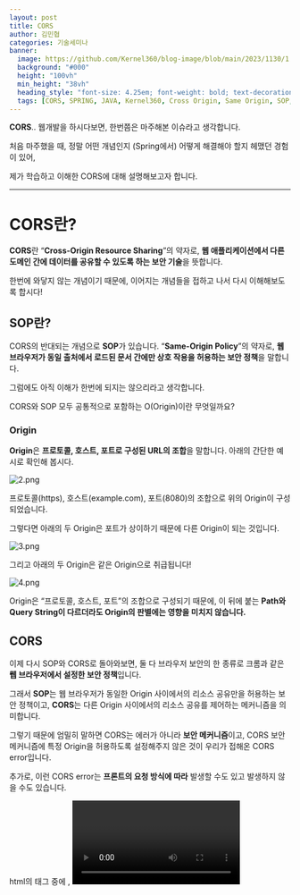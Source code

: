 ```yaml
---
layout: post  
title: CORS
author: 김민협
categories: 기술세미나
banner:
  image: https://github.com/Kernel360/blog-image/blob/main/2023/1130/1.png?raw=true
  background: "#000"
  height: "100vh"
  min_height: "38vh"
  heading_style: "font-size: 4.25em; font-weight: bold; text-decoration: underline"
  tags: [CORS, SPRING, JAVA, Kernel360, Cross Origin, Same Origin, SOP, CrossOrigin, Configuration, CorsFilter]
---
```


**CORS**.. 웹개발을 하시다보면, 한번쯤은 마주해본 이슈라고 생각합니다.

처음 마주했을 때, 정말 어떤 개념인지 (Spring에서) 어떻게 해결해야 할지 헤맸던 경험이 있어,

제가 학습하고 이해한 CORS에 대해 설명해보고자 합니다.

---

# CORS란?

**CORS**란 “**Cross-Origin Resource Sharing**”의 약자로, **웹 애플리케이션에서 다른 도메인 간에 데이터를 공유할 수 있도록 하는 보안 기술**을 뜻합니다.

한번에 와닿지 않는 개념이기 때문에, 이어지는 개념들을 접하고 나서 다시 이해해보도록 합시다!

## SOP란?

CORS의 반대되는 개념으로 **SOP**가 있습니다. “**Same-Origin Policy**”의 약자로, **웹 브라우저가 동일 출처에서 로드된 문서 간에만 상호 작용을 허용하는 보안 정책**을 말합니다.

그럼에도 아직 이해가 한번에 되지는 않으리라고 생각합니다.

CORS와 SOP 모두 공통적으로 포함하는 O(Origin)이란 무엇일까요?

### Origin

**Origin**은 **프로토콜, 호스트, 포트로 구성된 URL의 조합**을 말합니다. 아래의 간단한 예시로 확인해 봅시다.

![2.png](https://github.com/Kernel360/blog-image/blob/main/2023/1130/2.png?raw=true)  

프로토콜(https), 호스트(example.com), 포트(8080)의 조합으로 위의 Origin이 구성되었습니다.

그렇다면 아래의 두 Origin은 포트가 상이하기 때문에 다른 Origin이 되는 것입니다.

![3.png](https://github.com/Kernel360/blog-image/blob/main/2023/1130/3.png?raw=true)  

그리고 아래의 두 Origin은 같은 Origin으로 취급됩니다!

![4.png](https://github.com/Kernel360/blog-image/blob/main/2023/1130/4.png?raw=true)  

Origin은 “프로토콜, 호스트, 포트”의 조합으로 구성되기 때문에, 
이 뒤에 붙는 **Path와 Query String이 다르더라도 Origin의 판별에는 영향을 미치지 않습니다.**

## CORS

이제 다시 SOP와 CORS로 돌아와보면, 둘 다 브라우저 보안의 한 종류로 크롬과 같은 **뭽 브라우저에서 설정한 보안 정책**입니다. 

그래서 **SOP**는 웹 브라우저가 동일한 Origin 사이에서의 리소스 공유만을 허용하는 보안 정책이고, **CORS**는 다른 Origin 사이에서의 리소스 공유를 제어하는 메커니즘을 의미합니다. 

그렇기 때문에 엄밀히 말하면 CORS는 에러가 아니라 **보안 메커니즘**이고, CORS 보안 메커니즘에 특정 Origin을 허용하도록 설정해주지 않은 것이 우리가 접해온 CORS error입니다.

추가로, 이런 CORS error는 **프론트의 요청 방식에 따라** 발생할 수도 있고 발생하지 않을 수도 있습니다.

html의 태그 중에 <img>, <video>, <script>, <link> 등 태그들이 있는데, 이러한 태그들은 기본적으로 Cross-Origin 정책을 지원합니다. 그렇기 때문에 코드의 href나 src에 설정된 다른 사이트, 즉 다른 Origin의 리소스에 접근하는 것이 가능한 것입니다.

그러나 XMLHttpRequest, Fetch API 스크립트와 같은 프론트 요청에서는 기본적으로 Same-Origin 정책을 따릅니다.

그렇기 때문에 동일한 기능이라고 하더라도, 태그의 src 요청으로 가져오느냐, 자바스크립트 ajax 요청으로 가져오느냐에 따라 CORS 이슈가 발생하는 것입니다.

## CORS의 필요성

그렇다면 이러한 CORS는 무슨 필요성이 있길래 이런 혼돈을 우리에게 주는 걸까요?

![5.jpeg](https://github.com/Kernel360/blog-image/blob/main/2023/1130/5.jpeg?raw=true)  
> 이미지 출처: https://blog.postman.com/what-is-cors/

**보안 상의 이유**로, 브라우저는 다른 도메인에서 자원을 로드하는 것을 차단합니다. 이로 인해 악의적인 사이트에서 사용자 정보에 접근하는 것을 방지할 수 있습니다. 

사실 출처가 다른 두 어플리케이션이 자유롭게 소통하는 환경은 꽤 위험한 환경이라고 합니다. 만약 CORS와 같은 제약이 없다면 악의적인 유저가 **CSRF**나 **XSS** 등의 방법을 이용해서 개인정보를 가로챌 수 있다고 합니다. 그래서 **필요한 경우에만 다른 Origin 간의 소통(자원 공유)을 허용**해주어야 하는 것입니다.

## CORS의 동작 원리

위에서 다룬 필요성에 따라 서버에서 설정해준 대로, **브라우저가 Origin을 비교하고 차단 여부에 대한 판단을 하는 메커니즘이 CORS**입니다.

![6.jpeg](https://github.com/Kernel360/blog-image/blob/main/2023/1130/6.jpeg?raw=true)
> 이미지 출처: https://www.linkedin.com/pulse/understanding-cross-origin-resource-sharing-cors-ishan-girdhar-oscp

위 도식은 CORS에 따라 요청과 응답을 받는 과정을 간략히 표현한 것입니다. 더 상세하게 이제 CORS의 동작 원리를 살펴보겠습니다.

![7.svg](https://github.com/Kernel360/blog-image/blob/main/2023/1130/7.svg?raw=true)
> 이미지 출처: https://ko.wikipedia.org/wiki/교차_출처_리소스_공유

여기서 주목해서 살펴볼 부분은 CORS의 일반적인 조건(여기서는 초록색 부분)을 충족하지 못했을 때, 보내는 **OPTIONS 메서드**(빨간색 부분)입니다.

이전의 도식을 빌려보면, 실제 요청을 처리하기 전에 **Preflight Request를 통해서 CORS에 관한 정보를 확인하는 과정**이 OPTIONS 메서드로 처리되는 것입니다.

- (**OPTIONS 메서드**에 익숙하시지 않은 분들을 위해서, OPTIONS 메서드에 대해 간략하게 짚고 넘어가겠습니다. OPTIONS 메서드는 HTTP의 여러 메서드 중 하나로, target resource 혹은 서버와 통신하기 위한 통신 옵션을 확인할 때 사용되는 메서드입니다. 즉 OPTIONS 메서드를 통해, Target으로 하는 서버나 리소스가 어떤 method, header, content type을 지원하는지 알 수 있는 것입니다. CORS와 관련된 헤더를 확인하는 것도 OPTIONS 메서드를 통해 하게 됩니다.)

다시 돌아와서 이러한 OPTIONS 메서드에서 응답으로 **적절한 Access-Control-header를 받으면** 실제 요청한 API 콜을 수행할 수 있는 것이고 **그렇지 않으면** CORS error를 반환하는 것입니다.

### CORS와 관련된 response header

위의 OPTIONS 메서드의 응답으로 받는, **Access-Control header**에서 **CORS와 관련된 응답 헤더**로는 다음과 같은 것들이 있습니다.

![8.png](https://github.com/Kernel360/blog-image/blob/main/2023/1130/8.png?raw=true)  

첫번째 Origin 헤더는 특정 Origin에서의 요청을 허용하는 서버의 목록을 나타냅니다. 

두번째 Credentials 헤더는 실제 요청 시에 인증 헤더를 포함하여 요청할 수 있는지를 나타냅니다. true면 인증 정보를 포함한 요청을 허용하고, false면 허용하지 않습니다.

세번째 Expose Headers는 브라우저가 접근할 수 있는 정의 헤더를 나타냅니다. 노출하고자 하는 헤더 목록들이 여기 담깁니다.

네번째 Max-Age 헤더는 사전 요청의 결과를 캐시할 시간을 나타냅니다. 이 시간 동안은 사전 요청을 반복해서 보내지 않습니다.

이후 헤더들은 각각 실제 요청에 허용되는 HTTP Methods와 Headers들의 목록을 담습니다.

---

# Spring에서의 CORS Error 해결

이제 최종적으로 이러한 **CORS 이슈**에 직면했을 때 **백엔드(Spring)측에서 해결하는 방법**에 대해 알아보겠습니다. 

앞에서 살펴본 CORS의 동작 원리에 따르면, **Access-Control-header에 적절한 설정**을 해주면 되는 것이 기본 원리입니다.

이 포스팅에서는 Spring에서 CORS 설정을 해줄 수 있는 3가지 방식에 대해 다루고자 합니다.

## 1. @CrossOrigin 어노테이션

먼저, 가장 간단한 방법으로 @CrossOrigin 어노테이션이 있습니다. 이 **@CrossOrigin 어노테이션**은 메소드별로 각각 달아줄 수도 있고, 클래스 단위로도 달아줄 수 있습니다. 

![9.png](https://github.com/Kernel360/blog-image/blob/main/2023/1130/9.png?raw=true)  

[공식 문서](https://docs.spring.io/spring-framework/docs/current/javadoc-api/org/springframework/web/bind/annotation/CrossOrigin.html)에서 제공하는 @CrossOrigin 어노테이션의 옵션들입니다.

위에서 봤던 CORS와 관련된 응답 헤더(Access-Control header)로 조회하는, 백엔드측 CORS 세팅을 해줄 수 있는 것입니다.

## 2. @Configuration으로 전역적인 CORS 설정 (+ Spring Security)

다음으로, 클래스 레벨을 넘어서 **전역적으로 CORS를 설정**해주고 싶으면 **WebMvcConfigurer를 상속받아 @Configuration으로 구현**하는 방식이 있습니다.

아래 코드에서는 WebConfigurer을 상속받고, **addCorsMappings() 메서드**를 오버라이딩하여 필요한 세팅을 추가해줬습니다.

```java
@Configuration
public class WebConfig implements WebMvcConfigurer {

    @Override
    public void addCorsMappings(CorsRegistry registry) {
        registry.addMapping("/**")
                .allowedOrigins("http://localhost:3000", "https://f1-orury-client.vercel.app/", "https://orury.com")
                .allowedMethods("*")
                .allowedHeaders("*")
                .allowCredentials(true);
    }
}
```

현재 제가 참여하고 있는 프로젝트에서는 Spring Security를 활용하고 있기 때문에, **Spring Security에서 @Configuration으로 구현하는 코드**도 공유하겠습니다.

```java
@Configuration
@EnableWebSecurity
public class SecurityConfig {

    @Bean
    public SecurityFilterChain filterChain(HttpSecurity http) throws Exception {
        return http
                .cors(corsConfigurer -> corsConfigurer.configurationSource(corsConfigurationSource()))
                .build();
    }
    
		// CORS 설정
    CorsConfigurationSource corsConfigurationSource() {
        return request -> {
            CorsConfiguration config = new CorsConfiguration();
            config.setAllowedHeaders(Collections.singletonList("*"));
            config.setAllowedMethods(Collections.singletonList("*"));
            config.setAllowedOriginPatterns(Arrays.asList("http://localhost:3000", "https://f1-orury-client.vercel.app/", "https://orury.com")); // 허용할 origin
            config.setAllowCredentials(true);
            return config;
        };
    }
}
```

WebConfig를 따로 두지 않고, **SecurityFilterChain**을 구성할 때 **HttpSecurity의 cors()**를 이용하여 CORS 설정을 해줬습니다. 아래코드의 filterChain()에는 프로젝트의 csrf, JwtTokenFilter 추가 등 다른 Security를 위한 코드들(생략)이 추가되기에, 따로 **corsConfigurationSource()**으로 구현했습니다.

## 3. CorsFilter 커스텀을 통한 전역적인 CORS 설정

CorsFilter를 상속하지 않고 Filter를 상속하여 doFilter() 메서드를 오버라이딩하는 방식도 있습니다만, **Spring의 CORS 관련 기능을 더 잘 활용하도록 구현해놓은 CorsFilter를 상속**받는 방식을 소개하도록 하겠습니다.

```java
@Component
@Order(Ordered.HIGHEST_PRECEDENCE)
public class CustomCorsFilter extends CorsFilter {

    public CustomCorsFilter() {
        super(configurationSource());
    }

    private static UrlBasedCorsConfigurationSource configurationSource() {
        CorsConfiguration config = new CorsConfiguration();
        config.setAllowedHeaders(Collections.singletonList("*"));
        config.setAllowedMethods(Collections.singletonList("*"));
        config.setAllowedOriginPatterns(Arrays.asList("http://localhost:3000", "https://f1-orury-client.vercel.app/", "https://orury.com"));
        config.setAllowCredentials(true);

        UrlBasedCorsConfigurationSource source = new UrlBasedCorsConfigurationSource();
        source.registerCorsConfiguration("/**", config);
        return source;
    }

    @Override
    protected void doFilterInternal(HttpServletRequest request, HttpServletResponse response, FilterChain filterChain) throws ServletException, IOException {
        if ("OPTIONS".equals(request.getMethod())) {
            response.setStatus(HttpServletResponse.SC_OK);
        } else {
            super.doFilterInternal(request, response, filterChain);
        }
    }
}
```

위 코드에서는 **configurationSource()**라는 static 메서드를 통해 CorsConfiguration을 작성해놓고, **CustomCorsFilter의 생성자**의 super(configurationSource());를 통해 **CorsFilter의 configSource를 설정**해주고 있습니다.

그리고 **doFilterInternel() 메서드**를 통해 OPTIONS 메서드에 대해서는 성공적인 응답(200)을 반환하도록 하고, 다른 HTTP 메서드들에 대해서는 super.doFilterInternal()을 통해 **CorsFilter의 doFilterInternal()을 수행**하도록 하고 있습니다.

아래의 코드(CorsFilter의 doFilterInternal 메서드)를 보면, **CustomCorsFilter의 생성자에서 설정해준 this.configSource을 바탕으로 CorsFilter가 동작**하는 것을 확인할 수 있습니다. 

```java
@Override
protected void doFilterInternal(HttpServletRequest request, HttpServletResponse response,
		FilterChain filterChain) throws ServletException, IOException {

	CorsConfiguration corsConfiguration = this.configSource.getCorsConfiguration(request);
	boolean isValid = this.processor.processRequest(corsConfiguration, request, response);
	if (!isValid || CorsUtils.isPreFlightRequest(request)) {
		return;
	}
	filterChain.doFilter(request, response);
}
```

